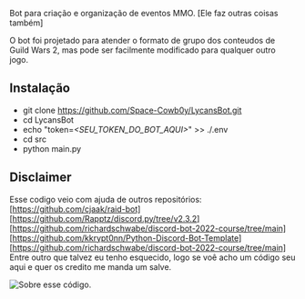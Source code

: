 Bot para criação e organização de eventos MMO. [Ele faz outras coisas também]

O bot foi projetado para atender o formato de grupo dos conteudos de Guild Wars 2, mas pode ser facilmente modificado para qualquer outro jogo.

## Instalação

- git clone https://github.com/Space-Cowb0y/LycansBot.git
- cd LycansBot
- echo "token=*<SEU_TOKEN_DO_BOT_AQUI>*" >> ./.env
- cd src
- python main.py

## Disclaimer

Esse codigo veio com ajuda de outros repositórios:
[https://github.com/cjaak/raid-bot]
[https://github.com/Rapptz/discord.py/tree/v2.3.2]
[https://github.com/richardschwabe/discord-bot-2022-course/tree/main]
[https://github.com/kkrypt0nn/Python-Discord-Bot-Template]
[https://github.com/richardschwabe/discord-bot-2022-course/tree/main]
Entre outro que talvez eu tenho esquecido, logo se voê acho um código seu aqui e quer os credito me manda um salve.

![Sobre esse código.](https://imgflip.com/i/7zlg5i)
